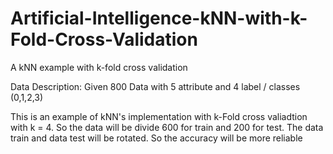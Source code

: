 # Artificial-Intelligence-kNN-with-k-Fold-Cross-Validation
A kNN example with k-fold cross validation

Data Description: Given 800 Data with 5 attribute and 4 label / classes (0,1,2,3)

This is an example of kNN's implementation with k-Fold cross valiadtion with k = 4. So the data will be divide 600 for train and 200 for test. The data train and data test will be rotated. So the accuracy will be more reliable
